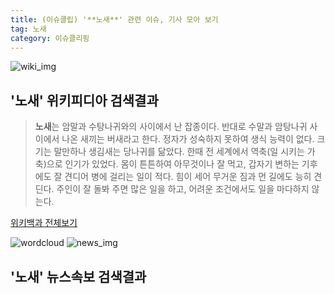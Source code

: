 ```yaml
---
title: (이슈클립) '**노새**' 관련 이슈, 기사 모아 보기
tag: 노새
category: 이슈클리핑
---
```

![wiki_img](https://user-images.githubusercontent.com/42597476/44503234-41136a80-a6d0-11e8-9071-6fc6418eafe4.png)
## **'**노새**'** 위키피디아 검색결과
>**노새**는 암말과 수탕나귀와의 사이에서 난 잡종이다. 반대로 수말과 암탕나귀 사이에서 나온 새끼는 버새라고 한다. 정자가 성숙하지 못하여 생식 능력이 없다. 크기는 말만하나 생김새는 당나귀를 닮았다. 한때 전 세계에서 역축(일 시키는 가축)으로 인기가 있었다. 몸이 튼튼하여 아무것이나 잘 먹고, 갑자기 변하는 기후에도 잘 견디어 병에 걸리는 일이 적다. 힘이 세어 무거운 짐과 먼 길에도 능히 견딘다. 주인이 잘 돌봐 주면 많은 일을 하고, 어려운 조건에서도 일을 마다하지 않는다.

<a href="https://ko.wikipedia.org/wiki/노새" target="_blank">위키백과 전체보기</a>

![wordcloud](https://s3.ap-northeast-2.amazonaws.com/lyrics101-wordcloud/2018-09-16-1537062986.png)
![news_img](https://user-images.githubusercontent.com/42597476/44507050-1206f400-a6e4-11e8-8d98-7ffbfebb353f.png)
## **'**노새**'** 뉴스속보 검색결과

